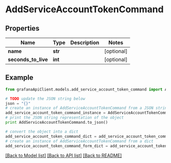 # AddServiceAccountTokenCommand


## Properties
Name | Type | Description | Notes
------------ | ------------- | ------------- | -------------
**name** | **str** |  | [optional] 
**seconds_to_live** | **int** |  | [optional] 

## Example

```python
from grafanaApiClient.models.add_service_account_token_command import AddServiceAccountTokenCommand

# TODO update the JSON string below
json = "{}"
# create an instance of AddServiceAccountTokenCommand from a JSON string
add_service_account_token_command_instance = AddServiceAccountTokenCommand.from_json(json)
# print the JSON string representation of the object
print AddServiceAccountTokenCommand.to_json()

# convert the object into a dict
add_service_account_token_command_dict = add_service_account_token_command_instance.to_dict()
# create an instance of AddServiceAccountTokenCommand from a dict
add_service_account_token_command_form_dict = add_service_account_token_command.from_dict(add_service_account_token_command_dict)
```
[[Back to Model list]](../README.md#documentation-for-models) [[Back to API list]](../README.md#documentation-for-api-endpoints) [[Back to README]](../README.md)


